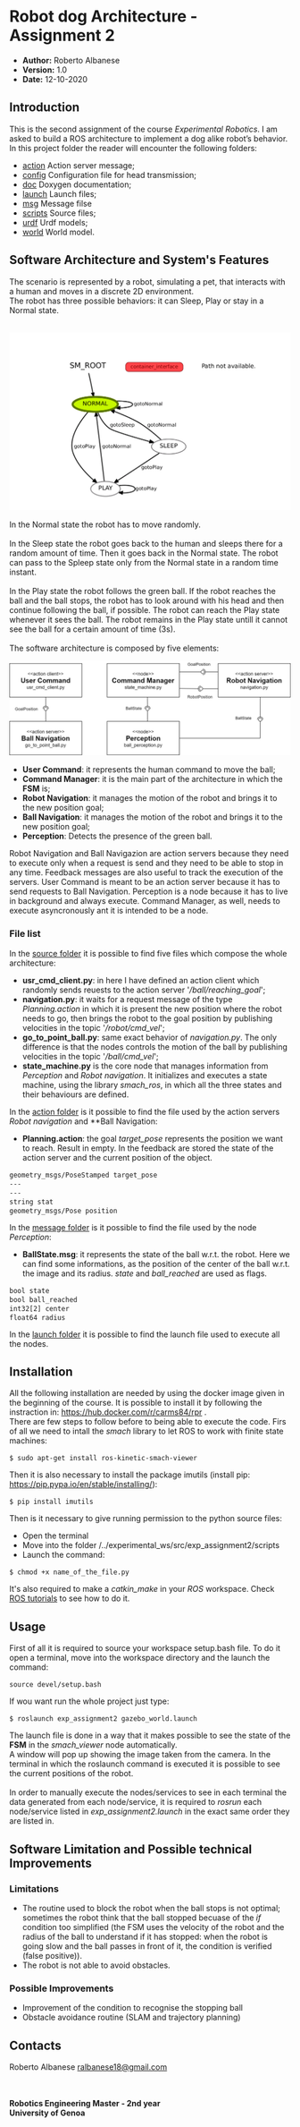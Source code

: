 # Robot dog Architecture - Assignment 2

   - __Author:__ Roberto Albanese
   - __Version:__ 1.0
   - __Date:__ 12-10-2020

## Introduction
This is the second assignment of the course *Experimental Robotics*. I am asked to build a ROS architecture to implement a dog alike robot’s behavior.
In this project folder the reader will encounter the following folders:
- [action](https://github.com/robertoalbanese/Experimental-Robotics-Laboratory/tree/master/experimental_ws/src/exp_assignment2/action) Action server message;
- [config](https://github.com/robertoalbanese/Experimental-Robotics-Laboratory/tree/master/experimental_ws/src/exp_assignment2/config) Configuration file for head transmission;
- [doc](https://github.com/robertoalbanese/Experimental-Robotics-Laboratory/tree/master/experimental_ws/src/exp_assignment2/doc/html) Doxygen documentation;
- [launch](https://github.com/robertoalbanese/Experimental-Robotics-Laboratory/tree/master/experimental_ws/src/exp_assignment2/launch) Launch files;
- [msg](https://github.com/robertoalbanese/Experimental-Robotics-Laboratory/tree/master/experimental_ws/src/exp_assignment2/msg) Message filse
- [scripts](https://github.com/robertoalbanese/Experimental-Robotics-Laboratory/tree/master/experimental_ws/src/exp_assignment2/scripts) Source files;
- [urdf](https://github.com/robertoalbanese/Experimental-Robotics-Laboratory/tree/master/experimental_ws/src/exp_assignment2/urdf) Urdf models;
- [world](https://github.com/robertoalbanese/Experimental-Robotics-Laboratory/tree/master/experimental_ws/src/exp_assignment2/world) World model.

## Software Architecture and System's Features
The scenario is represented by a robot, simulating a pet, that interacts with a human and moves in a discrete 2D environment. <br>
The robot has three possible behaviors: it can Sleep, Play or stay in a Normal state.<br><br>
<p align="center">
  <img src="https://github.com/robertoalbanese/Experimental-Robotics-Laboratory/blob/master/experimental_ws/src/exp_assignment2/img/FSM.png" />
</p>

In the Normal state the robot has to move randomly.<br><br>
In the Sleep state the robot goes back to the human and sleeps there for a random amount of time. Then it goes back in the Normal state. The robot can pass to the Spleep state only from the Normal state in a random time instant.<br><br>
In the Play state the robot follows the green ball. If the robot reaches the ball and the ball stops, the robot has to look around with his head and then continue following the ball, if possible. The robot can reach the Play state whenever it sees the ball. The robot remains in the Play state untill it cannot see the ball for a certain amount of time (3s).<br><br>
The software architecture is composed by five elements:
<p align="center">
  <img src="https://github.com/robertoalbanese/Experimental-Robotics-Laboratory/blob/master/experimental_ws/src/exp_assignment2/img/Architecture.jpg" />
</p>

* __User Command__: it represents the human command to move the ball;
* __Command Manager__: it is the main part of the architecture in which the **FSM** is;
* __Robot Navigation__: it manages the motion of the robot and brings it to the new position goal;
* __Ball Navigation__: it manages the motion of the robot and brings it to the new position goal;
* __Perception__: Detects the presence of the green ball.

Robot Navigation and Ball Navigazion are action servers because they need to execute only when a request is send and they need to be able to stop in any time. Feedback messages are also useful to track the execution of the servers.
User Command is meant to be an action server because it has to send requests to Ball Navigation.
Perception is a node because it has to live in background and always execute.
Command Manager, as well, needs to execute asyncronously ant it is intended to be a node.
### File list
In the  [source folder](https://github.com/robertoalbanese/Experimental-Robotics-Laboratory/tree/master/experimental_ws/src/exp_assignment2/scripts) it is possible to find five files which compose the whole architecture:

* __usr_cmd_client.py__: in here I have defined an action client which randomly sends reuests to the action server '*/ball/reaching_goal*';
* __navigation.py__: it waits for a request message of the type *Planning.action* in which it is present the new position where the robot needs to go, then brings the robot to the goal position by publishing velocities in the topic '*/robot/cmd_vel*';
* __go_to_point_ball.py__: same exact behavior of *navigation.py*. The only difference is that the nodes controls the motion of the ball by publishing velocities in the topic '*/ball/cmd_vel*';
* __state_machine.py__ is the core node that manages information from *Perception* and *Robot navigation*. It initializes and executes a state machine, using the library *smach_ros*, in which all the three states and their behaviours are defined.<br>

In the [action folder](https://github.com/robertoalbanese/Experimental-Robotics-Laboratory/tree/master/experimental_ws/src/exp_assignment2/action) is it possible to find the file used by the action servers *Robot navigation* and **Ball Navigation:
* __Planning.action__: the goal *target_pose* represents the position we want to reach. Result in empty. In the feedback are stored the state of the action server and the current position of the object.
```
geometry_msgs/PoseStamped target_pose
---
---
string stat
geometry_msgs/Pose position

```

In the [message folder](https://github.com/robertoalbanese/Experimental-Robotics-Laboratory/tree/master/experimental_ws/src/exp_assignment2/msg) is it possible to find the file used by the node *Perception*:
* __BallState.msg__: it represents the state of the ball w.r.t. the robot. Here we can find some informations, as the position of the center of the ball w.r.t. the image and its radius. *state* and *ball_reached* are used as flags.
```
bool state
bool ball_reached
int32[2] center
float64 radius

```

In the [launch folder](https://github.com/robertoalbanese/Experimental-Robotics-Laboratory/tree/master/experimental_ws/src/exp_assignment2/launch) it is possible to find the launch file used to execute all the nodes.

## Installation
All the following installation are needed by using the docker image given in the beginning of the course. It is possible to install it by following the instraction in: https://hub.docker.com/r/carms84/rpr .<br>
There are few steps to follow before to being able to execute the code. Firs of all we need to intall the _smach_ library to let ROS to work with finite state machines:
```
$ sudo apt-get install ros-kinetic-smach-viewer
```
Then it is also necessary to install the package imutils (install pip: https://pip.pypa.io/en/stable/installing/):

```
$ pip install imutils
```
Then is it necessary to give running permission to the python source files:
* Open the terminal
* Move into the folder /../experimental_ws/src/exp_assignment2/scripts
* Launch the command:
```
$ chmod +x name_of_the_file.py
```

It's also required to make a _catkin_make_ in your _ROS_ workspace. Check [ROS tutorials](http://wiki.ros.org/catkin/Tutorials) to see how to do it.    

## Usage
First of all it is required to source your workspace setup.bash file. To do it open a terminal, move into the workspace directory and the launch the command:
```
source devel/setup.bash
```

If wou want run the whole project just type:
```
$ roslaunch exp_assignment2 gazebo_world.launch 
```
The launch file is done in a way that it makes possible to see the state of the **FSM** in the *smach_viewer* node automatically.<br>
A window will pop up showing the image taken from the camera.
In the terminal in which the roslaunch command is executed it is possible to see the current positions of the robot.<br><br>
In order to manually execute the nodes/services to see in each terminal the data generated from each node/service, it is required to *rosrun* each node/service listed in *exp_assignment2.launch* in the exact same order they are listed in.
## Software Limitation and Possible technical Improvements
### Limitations
- The routine used to block the robot when the ball stops is not optimal; sometimes the robot think that the ball stopped becuase of the *if* condition too simplified (the FSM uses the velocity of the robot and the radius of the ball to understand if it has stopped: when the robot is going slow and the ball passes in front of it, the condition is verified (false positive)).
- The robot is not able to avoid obstacles.
### Possible Improvements
- Improvement of the condition to recognise the stopping ball
- Obstacle avoidance routine (SLAM and trajectory planning)
## Contacts
Roberto Albanese ralbanese18@gmail.com
<br>
<br>
<br>

**Robotics Engineering Master - 2nd year**  <br>
**University of Genoa**
